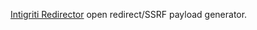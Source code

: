 
[Intigriti Redirector](https://tools.intigriti.io/redirector/)
open redirect/SSRF payload generator.
